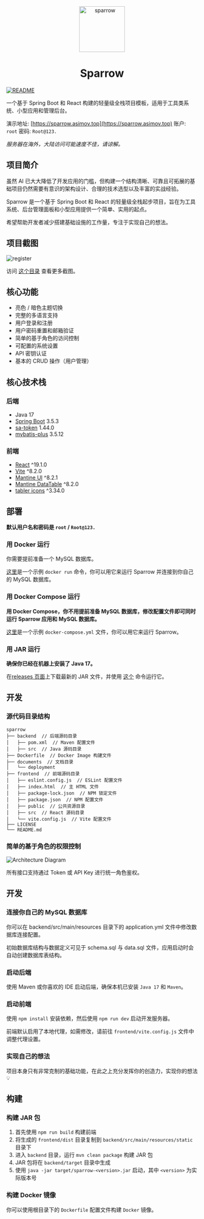 <div align="center">
  <img src="frontend/public/sparrow.svg" alt="sparrow" width="120" />
  <h1>Sparrow</h1>
</div>

[![README](https://img.shields.io/badge/README-English-red?style=flat-square)](README.md)

一个基于 Spring Boot 和 React 构建的轻量级全栈项目模板，适用于工具类系统、小型应用和管理后台。

演示地址: [https://sparrow.asimov.top](https://sparrow.asimov.top) 账户: `root` 密码: `Root@123.`

_服务器在海外，大陆访问可能速度不佳，请谅解。_

## 项目简介
虽然 AI 已大大降低了开发应用的门槛，但构建一个结构清晰、可靠且可拓展的基础项目仍然需要有意识的架构设计、合理的技术选型以及丰富的实战经验。

Sparrow 是一个基于 Spring Boot 和 React 的轻量级全栈起步项目，旨在为工具系统、后台管理面板和小型应用提供一个简单、实用的起点。

希望帮助开发者减少搭建基础设施的工作量，专注于实现自己的想法。

## 项目截图
![register](documents/assets/screenshots/register.png)

访问 [这个目录](documents/assets/screenshots/) 查看更多截图。

## 核心功能
- 亮色 / 暗色主题切换
- 完整的多语言支持
- 用户登录和注册
- 用户密码重置和邮箱验证
- 简单的基于角色的访问控制
- 可配置的系统设置
- API 密钥认证
- 基本的 CRUD 操作（用户管理）

## 核心技术栈
### 后端
- Java 17
- [Spring Boot](https://spring.io/projects/spring-boot) 3.5.3
- [sa-token](https://github.com/dromara/Sa-Token) 1.44.0
- [mybatis-plus](https://baomidou.com/en/) 3.5.12

### 前端
- [React](https://react.dev/) ^19.1.0
- [Vite](https://vite.dev/) ^8.2.0
- [Mantine UI](https://ui.mantine.dev/) ^8.2.1
- [Mantine DataTable](https://icflorescu.github.io/mantine-datatable/) ^8.2.0
- [tabler icons](https://tabler.io/icons) ^3.34.0

## 部署
**默认用户名和密码是 `root` / `Root@123.`**

### 用 Docker 运行
你需要提前准备一个 MySQL 数据库。

[这里](documents/deployment/docker-run.sh)是一个示例 `docker run` 命令，你可以用它来运行 Sparrow 并连接到你自己的 MySQL 数据库。

### 用 Docker Compose 运行
**用 Docker Compose，你不用提前准备 MySQL 数据库，修改配置文件即可同时运行 Sparrow 应用和 MySQL 数据库。**

[这里](documents/deployment/docker-compose.yml)是一个示例 `docker-compose.yml` 文件，你可以用它来运行 Sparrow。


### 用 JAR 运行
**确保你已经在机器上安装了 Java 17。**

在[releases 页面](https://github.com/aizhimou/sparrow/releases)上下载最新的 JAR 文件，并使用 [这个](documents/deployment/jar-run.sh) 命令运行它。

## 开发
### 源代码目录结构
```
sparrow
├── backend  // 后端源码目录
│   ├── pom.xml  // Maven 配置文件
│   ├── src  // Java 源码目录
├── Dockerfile  // Docker Image 构建文件
├── documents  // 文档目录
│   └── deployment
├── frontend  // 前端源码目录
│   ├── eslint.config.js  // ESLint 配置文件
│   ├── index.html  // 主 HTML 文件
│   ├── package-lock.json  // NPM 锁定文件
│   ├── package.json  // NPM 配置文件
│   ├── public  // 公共资源目录
│   ├── src  // React 源码目录
│   └── vite.config.js  // Vite 配置文件
├── LICENSE
└── README.md

```

### 简单的基于角色的权限控制
![Architecture Diagram](documents/assets/sparrow-role-based-permission.drawio.svg)

所有接口支持通过 Token 或 API Key 进行统一角色鉴权。

## 开发
### 连接你自己的 MySQL 数据库
你可以在 backend/src/main/resources 目录下的 application.yml 文件中修改数据库连接配置。

初始数据库结构与数据定义可见于 schema.sql 与 data.sql 文件，应用启动时会自动创建数据库表结构。

### 启动后端
使用 Maven 或你喜欢的 IDE 启动后端，确保本机已安装 `Java 17` 和 `Maven`。

### 启动前端
使用 `npm install` 安装依赖，然后使用 `npm run dev` 启动开发服务器。

前端默认启用了本地代理，如需修改，请前往 `frontend/vite.config.js` 文件中调整代理设置。

### 实现自己的想法
项目本身只有非常克制的基础功能，在此之上充分发挥你的创造力，实现你的想法 💡

## 构建
### 构建 JAR 包
1. 首先使用 `npm run build` 构建前端 
2. 将生成的 `frontend/dist` 目录复制到 `backend/src/main/resources/static` 目录下 
3. 进入 `backend` 目录，运行 `mvn clean package` 构建 JAR 包 
4. JAR 包将在 `backend/target` 目录中生成 
5. 使用 `java -jar target/sparrow-<version>.jar` 启动，其中 `<version>` 为实际版本号

### 构建 Docker 镜像
你可以使用根目录下的 `Dockerfile` 配置文件构建 `Docker` 镜像。